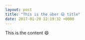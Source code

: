 ```yaml
---
layout: post
title: "This is the über 😄 title"
date: 2017-01-20 12:19:32 +0000
---
```


This is the content 😄